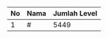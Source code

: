 | No | Nama            | Jumlah Level |
|----|-----------------|--------------|
| 1  | #    |    5449        |

